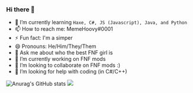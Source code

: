 ### Hi there 👋

- 🌱 I’m currently learning `Haxe, C#, JS (Javascript), Java, and Python`
- 📫 How to reach me: MemeHoovy#0001
- ⚡ Fun fact: I'm a simper
- 😄 Pronouns: He/Him/They/Them
- 💬 Ask me about who the best FNF girl is
- 🔭 I’m currently working on FNF mods
- 👯 I’m looking to collaborate on FNF mods :)
- 🤔 I’m looking for help with coding (in C#/C++)

![Anurag's GitHub stats](https://github-readme-stats.vercel.app/api?username=MemeHovy&show_icons=true&theme=radical)
![](https://github-readme-stats.vercel.app/api/top-langs/?username=MemeHovy&layout=compact&show_icons=true&theme=radical)
